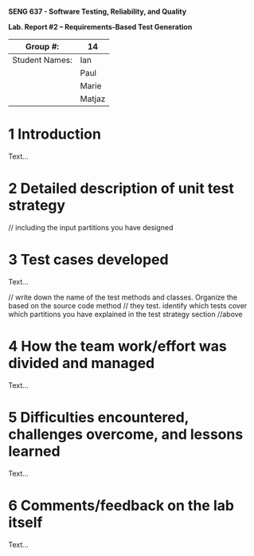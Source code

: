 **SENG 637 - Software Testing, Reliability, and Quality**

**Lab. Report \#2 – Requirements-Based Test Generation**

| Group \#:      | 14  |
| -------------- | --- |
| Student Names: | Ian    |
|                | Paul    |
|                | Marie    |
|                | Matjaz    |

# 1 Introduction

Text…

# 2 Detailed description of unit test strategy

// including the input partitions you have designed

# 3 Test cases developed

Text…

// write down the name of the test methods and classes. Organize the based on
the source code method // they test. identify which tests cover which partitions
you have explained in the test strategy section //above

# 4 How the team work/effort was divided and managed

Text…

# 5 Difficulties encountered, challenges overcome, and lessons learned

Text…

# 6 Comments/feedback on the lab itself

Text…

